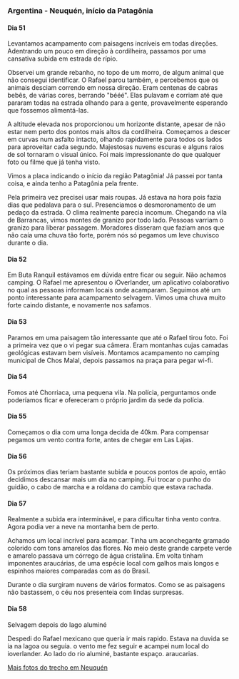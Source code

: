 ### Argentina - Neuquén, início da Patagônia

#### Dia 51

Levantamos acampamento com paisagens incríveis em todas direções.
Adentrando um pouco em direção à cordilheira, passamos por uma cansativa subida em estrada de rípio.

Observei um grande rebanho, no topo de um morro, de algum animal que não consegui identificar.
O Rafael parou também, e percebemos que os animais desciam correndo em nossa direção.
Eram centenas de cabras bebês, de várias cores, berrando "bééé".
Elas pulavam e corriam até que pararam todas na estrada olhando para a gente, provavelmente esperando que fossemos alimentá-las.

A altitude elevada nos proporcionou um horizonte distante, apesar de não estar nem perto dos pontos mais altos da cordilheira.
Começamos a descer em curvas num asfalto intacto, olhando rapidamente para todos os lados para aproveitar cada segundo.
Majestosas nuvens escuras e alguns raios de sol tornaram o visual único.
Foi mais impressionante do que qualquer foto ou filme que já tenha visto.

Vimos a placa indicando o início da região Patagônia!
Já passei por tanta coisa, e ainda tenho a Patagônia pela frente.

Pela primeira vez precisei usar mais roupas. 
Já estava na hora pois fazia dias que pedalava para o sul.
Presenciamos o desmoronamento de um pedaço da estrada.
O clima realmente parecia incomum.
Chegando na vila de Barrancas, vimos montes de granizo por todo lado.
Pessoas varriam o granizo para liberar passagem.
Moradores disseram que faziam anos que não caía uma chuva tão forte, porém nós só pegamos um leve chuvisco durante o dia.



<!-- 

Rafael -- já não se impressionava muito, maturidade, as vezes até já cansado

ingles melhor q espanhol

comparar equipamento. toco, freio de mão, fogareiro multicombustivel

falar do ritmo de pedalada

dica - cagar de manhã

-->



#### Dia 52

Em Buta Ranquil estávamos em dúvida entre ficar ou seguir.
Não achamos camping.
O Rafael me apresentou o iOverlander, um aplicativo colaborativo no qual as pessoas informam locais onde acamparam.
Seguimos até um ponto interessante para acampamento selvagem.
Vimos uma chuva muito forte caindo distante, e novamente nos safamos.

#### Dia 53

Paramos em uma paisagem tão interessante que até o Rafael tirou foto.
Foi a primeira vez que o vi pegar sua câmera.
Eram montanhas cujas camadas geológicas estavam bem visíveis.
Montamos acampamento no camping municipal de Chos Malal, depois passamos na praça para pegar wi-fi.

#### Dia 54

Fomos até Chorriaca, uma pequena vila.
Na polícia, perguntamos onde poderíamos ficar e ofereceram o próprio jardim da sede da polícia.

#### Dia 55

Começamos o dia com uma longa decida de 40km.
Para compensar pegamos um vento contra forte, antes de chegar em Las Lajas.

#### Dia 56

Os próximos dias teriam bastante subida e poucos pontos de apoio, então decidimos descansar mais um dia no camping.
Fui trocar o punho do guidão, o cabo de marcha e a roldana do cambio que estava rachada.

#### Dia 57

Realmente a subida era interminável, e para dificultar tinha vento contra.
Agora podia ver a neve na montanha bem de perto.

Achamos um local incrível para acampar.
Tinha um aconchegante gramado colorido com tons amarelos das flores.
No meio deste grande carpete verde e amarelo passava um córrego de água cristalina.
Em volta tinham imponentes araucárias, de uma espécie local com galhos mais longos e espinhos maiores comparadas com as do Brasil.

Durante o dia surgiram nuvens de vários formatos.
Como se as paisagens não bastassem, o céu nos presenteia com lindas surpresas.

#### Dia 58

Selvagem depois do lago aluminé

Despedi do Rafael mexicano que queria ir mais rapido. Estava na duvida se ia na lagoa ou seguia. o vento me fez seguir e acampei num local do ioverlander. Ao lado do rio aluminé, bastante espaço. araucarias.



[Mais fotos do trecho em Neuquén](https://photos.app.goo.gl/s9jRi59zQtJuw4Pk2)